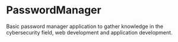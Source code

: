 # PasswordManager
Basic password manager application to gather knowledge in the cybersecurity field, web development and application development.

